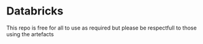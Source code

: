 # Databricks
This repo is free for all to use as required but please be respectfull to those using the artefacts
